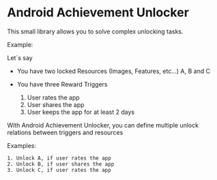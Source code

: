 # Android Achievement Unlocker

This small library allows you to solve complex unlocking tasks.

Example:

Let´s say

- You have two locked Resources (Images, Features, etc...) A, B and C

- You have three Reward Triggers
    1. User rates the app
    2. User shares the app
    3. User keeps the app for at least 2 days


With Android Achievement Unlocker, you can define multiple unlock relations between triggers and resources

Examples:

    1. Unlock A, if user rates the app
    2. Unlock B, if user shares the app
    3. Unlock C, if user rates the app